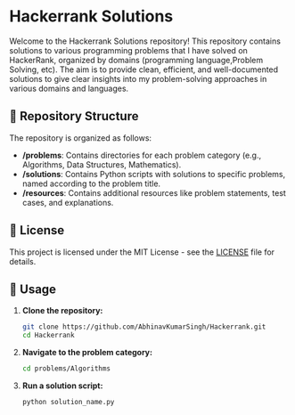# Hackerrank Solutions

Welcome to the Hackerrank Solutions repository! This repository contains solutions to various programming problems that I have solved on HackerRank, organized by domains (programming language,Problem Solving, etc). The aim is to provide clean, efficient, and well-documented solutions to give clear insights into my problem-solving approaches in various domains and languages.

## 📁 Repository Structure

The repository is organized as follows:

- **/problems**: Contains directories for each problem category (e.g., Algorithms, Data Structures, Mathematics).
- **/solutions**: Contains Python scripts with solutions to specific problems, named according to the problem title.
- **/resources**: Contains additional resources like problem statements, test cases, and explanations.

## 📜 License

This project is licensed under the MIT License - see the [LICENSE](LICENSE) file for details.

## 🚀 Usage

1. **Clone the repository:**
   ```bash
   git clone https://github.com/AbhinavKumarSingh/Hackerrank.git
   cd Hackerrank
1. **Navigate to the problem category:**
   ```bash
   cd problems/Algorithms

3. **Run a solution script:**
   ```bash
   python solution_name.py
